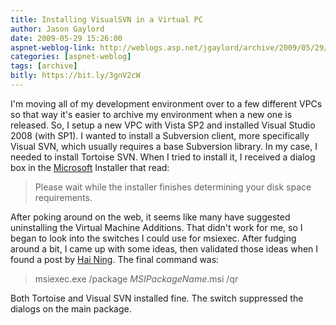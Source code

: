 ```yaml
---
title: Installing VisualSVN in a Virtual PC
author: Jason Gaylord
date: 2009-05-29 15:26:00
aspnet-weblog-link: http://weblogs.asp.net/jgaylord/archive/2009/05/29/installing-visualsvn-in-a-virtual-pc.aspx
categories: [aspnet-weblog]
tags: [archive]
bitly: https://bit.ly/3gnV2cW
---
```


I'm moving all of my development environment over to a few different VPCs so that way it's easier to archive my environment when a new one is released. So, I setup a new VPC with Vista SP2 and installed Visual Studio 2008 (with SP1). I wanted to install a Subversion client, more specifically Visual SVN, which usually requires a base Subversion library. In my case, I needed to install Tortoise SVN. When I tried to install it, I received a dialog box in the [Microsoft](http://microsoft.com/) Installer that read:

> Please wait while the installer finishes determining your disk space requirements.

After poking around on the web, it seems like many have suggested uninstalling the Virtual Machine Additions. That didn't work for me, so I began to look into the switches I could use for msiexec. After fudging around a bit, I came up with some ideas, then validated those ideas when I found a post by [Hai Ning](http://www.hyperbina.com/tech/blog/?page_id=2). The final command was:

> msiexec.exe /package _MSIPackageName_.msi /qr

Both Tortoise and Visual SVN installed fine. The switch suppressed the dialogs on the main package.